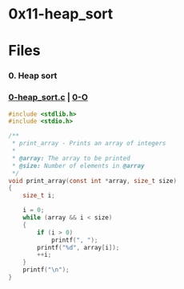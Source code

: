 # 0x11-heap_sort

# Files

### 0. Heap sort
### [0-heap_sort.c](https://github.com/Ineffable22/holbertonschool-interview/blob/main/0x11-heap_sort/0-heap_sort.c) | [0-O](https://github.com/Ineffable22/holbertonschool-interview/blob/main/0x11-heap_sort/0-O)

```C
#include <stdlib.h>
#include <stdio.h>

/**
 * print_array - Prints an array of integers
 *
 * @array: The array to be printed
 * @size: Number of elements in @array
 */
void print_array(const int *array, size_t size)
{
    size_t i;

    i = 0;
    while (array && i < size)
    {
        if (i > 0)
            printf(", ");
        printf("%d", array[i]);
        ++i;
    }
    printf("\n");
}

```

